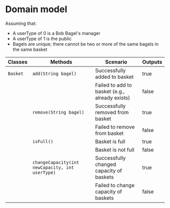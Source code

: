 # Domain model

Assuming that:

- A userType of 0 is a Bob Bagel's manager
- A userType of 1 is the public
- Bagels are unique; there cannot be two or more of the same bagels in the same basket

| Classes  | Methods                                         | Scenario                                       | Outputs |
|----------|-------------------------------------------------|------------------------------------------------|---------|
| `Basket` | `add(String bagel)`                             | Successfully added to basket                   | true    |
|          |                                                 | Failed to add to basket (e.g., already exists) | false   |
|          | `remove(String bagel)`                          | Successfully removed from basket               | true    |
|          |                                                 | Failed to remove from basket                   | false   |
|          | `isFull()`                                      | Basket is full                                 | true    |
|          |                                                 | Basket is not full                             | false   |
|          | `changeCapacity(int newCapacity, int userType)` | Successfully changed capacity of baskets       | true    |
|          |                                                 | Failed to change capacity of baskets           | false   |
